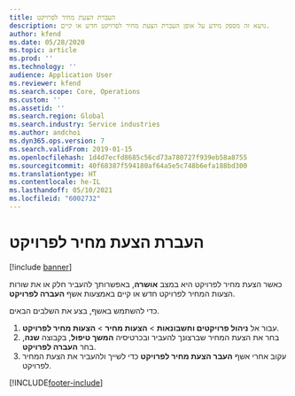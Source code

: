 ```yaml
---
title: העברת הצעת מחיר לפרויקט
description: נושא זה מספק מידע על אופן העברת הצעת מחיר לפרויקט חדש או קיים.
author: kfend
ms.date: 05/28/2020
ms.topic: article
ms.prod: ''
ms.technology: ''
audience: Application User
ms.reviewer: kfend
ms.search.scope: Core, Operations
ms.custom: ''
ms.assetid: ''
ms.search.region: Global
ms.search.industry: Service industries
ms.author: andchoi
ms.dyn365.ops.version: 7
ms.search.validFrom: 2019-01-15
ms.openlocfilehash: 1d4d7ecfd8685c56cd73a780727f939eb58a8755
ms.sourcegitcommit: 40f68387f594180af64a5e5c748b6efa188bd300
ms.translationtype: HT
ms.contentlocale: he-IL
ms.lasthandoff: 05/10/2021
ms.locfileid: "6002732"
---
```

# <a name="transfer-a-quotation-to-a-project"></a>העברת הצעת מחיר לפרויקט

[!include [banner](../includes/banner.md)]

כאשר הצעת מחיר לפרויקט היא במצב **אושרה**, באפשרותך להעביר חלק או את שורות הצעות המחיר לפרויקט חדש או קיים באמצעות אשף **העברה לפרויקט**. 

כדי להשתמש באשף, בצע את השלבים הבאים.

1. עבור אל **ניהול פרויקטים וחשבונאות** > **הצעות מחיר** > **הצעות מחיר לפרויקט**.
2. בחר את הצעת המחיר שברצונך להעביר ובכרטיסיה **המשך טיפול**, בקבוצה **שנה**, בחר **העברה לפרויקט**.
3. עקוב אחרי אשף **העבר הצעת מחיר לפרויקט** כדי לשייך ולהעביר את הצעת המחיר לפרויקט.


[!INCLUDE[footer-include](../includes/footer-banner.md)]